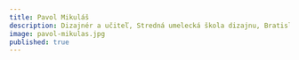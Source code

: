 ```yaml
---
title: Pavol Mikuláš
description: Dizajnér a učiteľ, Stredná umelecká škola dizajnu, Bratislava (správca internetovej stránky)
image: pavol-mikulas.jpg
published: true
---
```


